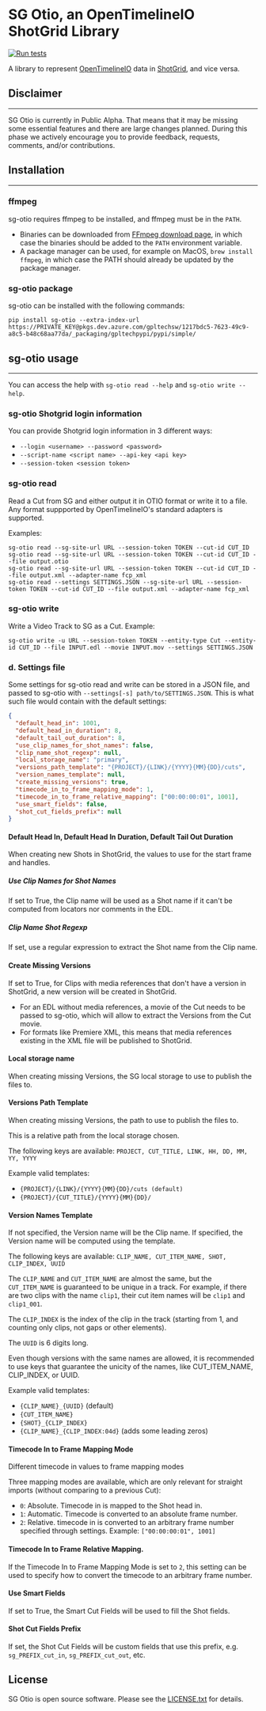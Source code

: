 SG Otio, an OpenTimelineIO ShotGrid Library
=======

[![Run tests](https://github.com/GPLgithub/sg-otio/actions/workflows/ci.yaml/badge.svg)](https://github.com/GPLgithub/sg-otio/actions/workflows/ci.yaml)

A library to represent [OpenTimelineIO](http://opentimeline.io/) data in [ShotGrid](https://www.shotgrid.com),
and vice versa.

## Disclaimer
________________

SG Otio is currently in Public Alpha. That means that it may be missing
some essential features and there are large changes planned. During this phase
we actively encourage you to provide feedback, requests, comments, and/or
contributions.


## Installation
___________________

### ffmpeg
sg-otio requires ffmpeg to be installed, and ffmpeg must be in the `PATH`.

- Binaries can be downloaded from [FFmpeg download page](https://ffmpeg.org/download.html), in which case the
binaries should be added to the `PATH` environment variable.
- A package manager can be used, for example on MacOS, `brew install ffmpeg`, in
which case the PATH should already be updated by the package manager.

### sg-otio package

sg-otio can be installed with the following commands:
    
```
pip install sg-otio --extra-index-url  https://PRIVATE_KEY@pkgs.dev.azure.com/gpltechsw/1217bdc5-7623-49c9-a8c5-b48c68aa77da/_packaging/gpltechpypi/pypi/simple/
```

## sg-otio usage
------------------------
You can access the help with `sg-otio read --help` and `sg-otio write --help`. 

### sg-otio Shotgrid login information

You can provide Shotgrid login information in 3 different ways:
- `--login <username> --password <password>`
- `--script-name <script name> --api-key <api key>`
- `--session-token <session token>`

### sg-otio read
Read a Cut from SG and either output it in OTIO format or write it to a file. Any format suppported by OpenTimelineIO's standard adapters is supported.

Examples:
```
sg-otio read --sg-site-url URL --session-token TOKEN --cut-id CUT_ID
sg-otio read --sg-site-url URL --session-token TOKEN --cut-id CUT_ID --file output.otio
sg-otio read --sg-site-url URL --session-token TOKEN --cut-id CUT_ID --file output.xml --adapter-name fcp_xml
sg-otio read --settings SETTINGS.JSON --sg-site-url URL --session-token TOKEN --cut-id CUT_ID --file output.xml --adapter-name fcp_xml
```
### sg-otio write
Write a Video Track to SG as a Cut.
Example:
```
sg-otio write -u URL --session-token TOKEN --entity-type Cut --entity-id CUT_ID --file INPUT.edl --movie INPUT.mov --settings SETTINGS.JSON
```

### d. Settings file
Some settings for sg-otio read and write can be stored in a JSON file, and passed
to sg-otio with `--settings[-s] path/to/SETTINGS.JSON`.
This is what such file would contain with the default settings:
```json
{
  "default_head_in": 1001,
  "default_head_in_duration": 8,
  "default_tail_out_duration": 8,
  "use_clip_names_for_shot_names": false,
  "clip_name_shot_regexp": null,
  "local_storage_name": "primary",
  "versions_path_template": "{PROJECT}/{LINK}/{YYYY}{MM}{DD}/cuts",
  "version_names_template": null,
  "create_missing_versions": true,
  "timecode_in_to_frame_mapping_mode": 1,
  "timecode_in_to_frame_relative_mapping": ["00:00:00:01", 1001],
  "use_smart_fields": false,
  "shot_cut_fields_prefix": null
}
```

#### Default Head In, Default Head In Duration, Default Tail Out Duration
When creating new Shots in ShotGrid, the values to use for the start frame and handles.

##### Use Clip Names for Shot Names
If set to True, the Clip name will be used as a Shot name if it can't be computed from
locators nor comments in the EDL.

##### Clip Name Shot Regexp
If set, use a regular expression to extract the Shot name from the Clip name.

#### Create Missing Versions
If set to True, for Clips with media references that don't have a version in ShotGrid,
a new version will be created in ShotGrid.

- For an EDL without media references, a movie of the Cut needs to be passed to sg-otio,
which will allow to extract the Versions from the Cut movie.
- For formats like Premiere XML, this means that media references existing in the XML
file will be published to ShotGrid.

#### Local storage name
When creating missing Versions, the SG local storage to use to publish the files to.

#### Versions Path Template
When creating missing Versions, the path to use to publish the files to.

This is a relative path from the local storage chosen.

The following keys are available:
`PROJECT, CUT_TITLE, LINK, HH, DD, MM, YY, YYYY`

Example valid templates:
- `{PROJECT}/{LINK}/{YYYY}{MM}{DD}/cuts (default)`
- `{PROJECT}/{CUT_TITLE}/{YYYY}{MM}{DD}/`

#### Version Names Template
If not specified, the Version name will be the Clip name.
If specified, the Version name will be computed using the template.

The following keys are available:
`CLIP_NAME, CUT_ITEM_NAME, SHOT, CLIP_INDEX, UUID`

The `CLIP_NAME` and `CUT_ITEM_NAME` are almost the same, but the `CUT_ITEM_NAME`
is guaranteed to be unique in a track.
For example, if there are two clips with the name `clip1`, their cut item names
will be `clip1` and `clip1_001`.

The `CLIP_INDEX` is the index of the clip in the track (starting from 1, and counting
only clips, not gaps or other elements).

The `UUID` is 6 digits long.

Even though versions with the same names are allowed, it is recommended to use keys that
guarantee the unicity of the names, like CUT_ITEM_NAME, CLIP_INDEX, or UUID.

Example valid templates:
- `{CLIP_NAME}_{UUID}` (default)
- `{CUT_ITEM_NAME}`
- `{SHOT}_{CLIP_INDEX}`
- `{CLIP_NAME}_{CLIP_INDEX:04d}` (adds some leading zeros)

#### Timecode In to Frame Mapping Mode
Different timecode in values to frame mapping modes

Three mapping modes are available, which are only relevant for straight
imports (without comparing to a previous Cut):
- `0`: Absolute. Timecode in is mapped to the Shot head in.
- `1`: Automatic. Timecode is converted to an absolute frame number.
- `2`: Relative. timecode in is converted to an arbitrary frame
number specified through settings. Example: `["00:00:00:01", 1001]`

#### Timecode In to Frame Relative Mapping.
If the Timecode In to Frame Mapping Mode is set to `2`, this setting can be used to specify
how to convert the timecode to an arbitrary frame number.

#### Use Smart Fields
If set to True, the Smart Cut Fields will be used to fill the Shot fields.

#### Shot Cut Fields Prefix
If set, the Shot Cut Fields will be custom fields that use this prefix,
e.g. `sg_PREFIX_cut_in`, `sg_PREFIX_cut_out`, etc.


License
-------
SG Otio is open source software. Please see the [LICENSE.txt](LICENSE.txt) for details.
